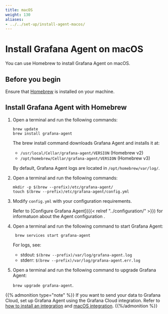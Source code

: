 ```yaml
---
title: macOS
weight: 130
aliases:
- ../../set-up/install-agent-macos/
---
```


# Install Grafana Agent on macOS

You can use Homebrew to install Grafana Agent on macOS.

## Before you begin

Ensure that [Homebrew][] is installed on your machine.

[Homebrew]: https://brew.sh

## Install Grafana Agent with Homebrew

1. Open a terminal and run the following commands:

   ```
   brew update
   brew install grafana-agent
   ```

    The brew install command downloads Grafana Agent and installs it at:
    - `/usr/local/Cellar/grafana-agent/VERSION` (Homebrew v2)
    - `/opt/homebrew/Cellar/grafana-agent/VERSION` (Homebrew v3)
    
    By default, Grafana Agent logs are located in `/opt/homebrew/var/log/`.

1. Open a terminal and run the following commands:

    ```
    mkdir -p $(brew --prefix)/etc/grafana-agent/
    touch $(brew --prefix)/etc/grafana-agent/config.yml
    ```

1. Modify `config.yml` with your configuration requirements.

    Refer to [Configure Grafana Agent]({{< relref "../configuration/" >}}) for informatuon about the Agent configuration .

1. Open a terminal and run the following command to start Grafana Agent:

    ` brew services start grafana-agent`

    For logs, see:
    - stdout: `$(brew --prefix)/var/log/grafana-agent.log`
    - stderr: `$(brew --prefix)/var/log/grafana-agent.err.log`

1. Open a terminal and run the following command to upgrade Grafana Agent:

    `brew upgrade grafana-agent`.

{{% admonition type="note" %}}
If you want to send your data to Grafana Cloud, set up Grafana Agent using the Grafana Cloud integration. Refer to [how to install an integration](/docs/grafana-cloud/data-configuration/integrations/install-and-manage-integrations/) and [macOS integration](/docs/grafana-cloud/data-configuration/integrations/integration-reference/integration-macos-node/).
{{%/admonition %}}
